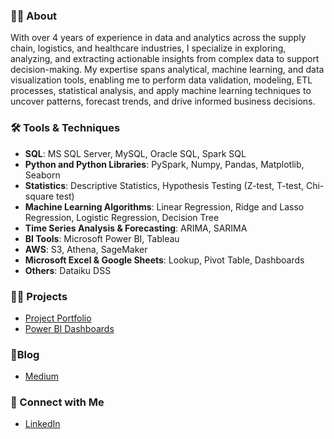 ### 🙋‍♀️ About

With over 4 years of experience in data and analytics across the supply chain, logistics, and healthcare industries, I specialize in exploring, analyzing, and extracting actionable insights from complex data to support decision-making. My expertise spans analytical, machine learning, and data visualization tools, enabling me to perform data validation, modeling, ETL processes, statistical analysis, and apply machine learning techniques to uncover patterns, forecast trends, and drive informed business decisions.

### 🛠️ Tools & Techniques
* **SQL**: MS SQL Server, MySQL, Oracle SQL, Spark SQL
* **Python and Python Libraries**: PySpark, Numpy, Pandas, Matplotlib, Seaborn
* **Statistics**: Descriptive Statistics, Hypothesis Testing (Z-test, T-test, Chi-square test)
* **Machine Learning Algorithms**: Linear Regression, Ridge and Lasso Regression, Logistic Regression, Decision Tree
* **Time Series Analysis & Forecasting**: ARIMA, SARIMA
* **BI Tools**: Microsoft Power BI, Tableau
* **AWS**: S3, Athena, SageMaker
* **Microsoft Excel & Google Sheets**: Lookup, Pivot Table, Dashboards
* **Others**: Dataiku DSS

### 👩‍💻 Projects
* [Project Portfolio](https://ritusantra525.wixsite.com/portfolio)
* [Power BI Dashboards](https://www.novypro.com/profile_projects/ritu-santra)

### 📝Blog  
* [Medium](https://medium.com/@ritusantra)
  
### 🔗 Connect with Me
* [LinkedIn](https://www.linkedin.com/in/ritusantra/)


<!---
ritusantra/ritusantra is a ✨ special ✨ repository because its `README.md` (this file) appears on your GitHub profile.
You can click the Preview link to take a look at your changes.
--->

